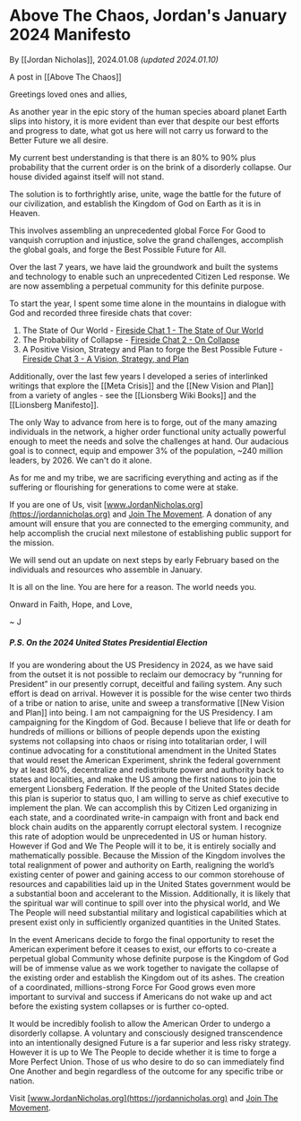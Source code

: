 # Above The Chaos, Jordan's January 2024 Manifesto

By [[Jordan Nicholas]], 2024.01.08 _(updated 2024.01.10)_

A post in [[Above The Chaos]]

Greetings loved ones and allies, 

As another year in the epic story of the human species aboard planet Earth slips into history, it is more evident than ever that despite our best efforts and progress to date, what got us here will not carry us forward to the Better Future we all desire. 

My current best understanding is that there is an 80% to 90% plus probability that the current order is on the brink of a disorderly collapse. Our house divided against itself will not stand. 

The solution is to forthrightly arise, unite, wage the battle for the future of our civilization, and establish the Kingdom of God on Earth as it is in Heaven. 

This involves assembling an unprecedented global Force For Good to  vanquish corruption and injustice, solve the grand challenges, accomplish the global goals, and forge the Best Possible Future for All. 

Over the last 7 years, we have laid the groundwork and built the systems and technology to enable such an unprecedented Citizen Led response. We are now assembling a perpetual community for this definite purpose. 

To start the year, I spent some time alone in the mountains in dialogue with God and recorded three fireside chats that cover: 

1. The State of Our World - [Fireside Chat 1 - The State of Our World](https://youtu.be/UFLKfZlGi08?si=ataOdvzSScwB_ate)
2. The Probability of Collapse - [Fireside Chat 2 - On Collapse](https://youtu.be/mR6YMzWRlt8?si=8-A_8YkyFinqgl39)
3. A Positive Vision, Strategy and Plan to forge the Best Possible Future - [Fireside Chat 3 - A Vision, Strategy, and Plan](https://youtu.be/DAcg7AV0RJg?si=6FZlrKswfHqOl9mk)

Additionally, over the last few years I developed a series of interlinked writings that explore the [[Meta Crisis]] and the [[New Vision and Plan]] from a variety of angles - see the [[Lionsberg Wiki Books]] and the [[Lionsberg Manifesto]]. 

The only Way to advance from here is to forge, out of the many amazing individuals in the network, a higher order functional unity actually powerful enough to meet the needs and solve the challenges at hand. Our audacious goal is to connect, equip and empower 3% of the population, ~240 million leaders, by 2026. We can't do it alone. 

As for me and my tribe, we are sacrificing everything and acting as if the suffering or flourishing for generations to come were at stake. 

If you are one of Us, visit [www.JordanNicholas.org](https://jordannicholas.org) and [Join The Movement](https://jordannicholas.org/join_the_movement).  A donation of any amount will ensure that you are connected to the emerging community, and help accomplish the crucial next milestone of establishing public support for the mission.  

We will send out an update on next steps by early February based on the individuals and resources who assemble in January. 

It is all on the line. You are here for a reason. The world needs you. 

Onward in Faith, Hope, and Love, 

~ J 

##### P.S. On the 2024 United States Presidential Election 

If you are wondering about the US Presidency in 2024, as we have said from the outset it is not possible to reclaim our democracy by “running for President” in our presently corrupt, deceitful and failing system. Any such effort is dead on arrival. However it is possible for the wise center two thirds of a tribe or nation to arise, unite and sweep a transformative [[New Vision and Plan]] into being. I am not campaigning for the US Presidency. I am campaigning for the Kingdom of God. Because I believe that life or death for hundreds of millions or billions of people depends upon the existing systems not collapsing into chaos or rising into totalitarian order, I will continue advocating for a constitutional amendment in the United States that would reset the American Experiment, shrink the federal government by at least 80%, decentralize and redistribute power and authority back to states and localities, and make the US among the first nations to join the emergent Lionsberg Federation. If the people of the United States decide this plan is superior to status quo, I am willing to serve as chief executive to implement the plan. We can accomplish this by Citizen Led organizing in each state, and a coordinated write-in campaign with front and back end block chain audits on the apparently corrupt electoral system. I recognize this rate of adoption would be unprecedented in US or human history. However if God and We The People will it to be, it is entirely socially and mathematically possible. Because the Mission of the Kingdom involves the total realignment of power and authority on Earth, realigning the world’s existing center of power and gaining access to our common storehouse of resources and capabilities laid up in the United States government would be a substantial boon and accelerant to the Mission. Additionally, it is likely that the spiritual war will continue to spill over into the physical world, and We The People will need substantial military and logistical capabilities which at present exist only in sufficiently organized quantities in the United States. 

In the event Americans decide to forgo the final opportunity to reset the American experiment before it ceases to exist, our efforts to co-create a perpetual global Community whose definite purpose is the Kingdom of God will be of immense value as we work together to navigate the collapse of the existing order and establish the Kingdom out of its ashes. The creation of a coordinated, millions-strong Force For Good grows even more important to survival and success if Americans do not wake up and act before the existing system collapses or is further co-opted. 

It would be incredibly foolish to allow the American Order to undergo a disorderly collapse. A voluntary and consciously designed transcendence into an intentionally designed Future is a far superior and less risky strategy. However it is up to We The People to decide whether it is time to forge a More Perfect Union. Those of us who desire to do so can immediately find One Another and begin regardless of the outcome for any specific tribe or nation. 

Visit [www.JordanNicholas.org](https://jordannicholas.org) and [Join The Movement](https://jordannicholas.org/join_the_movement).

